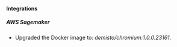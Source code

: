 #### Integrations
##### AWS Sagemaker
- Upgraded the Docker image to: *demisto/chromium:1.0.0.23161*.
